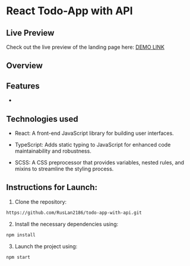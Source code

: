 # React Todo-App with API

## Live Preview

Check out the live preview of the landing page here:
 [DEMO LINK](https://ruslan2186.github.io/todo-app-with-api/)  

## Overview

## Features

- 


## Technologies used

- React: A front-end JavaScript library for building user interfaces.

- TypeScript: Adds static typing to JavaScript for enhanced code maintainability and robustness.

- SCSS: A CSS preprocessor that provides variables, nested rules, and mixins to streamline the styling process.
  


## Instructions for Launch:
1. Clone the repository:

```bash
https://github.com/RusLan2186/todo-app-with-api.git
```


2. Install the necessary dependencies using:
   
```bash
npm install
```

3. Launch the project using:
   
```bash
npm start
```


